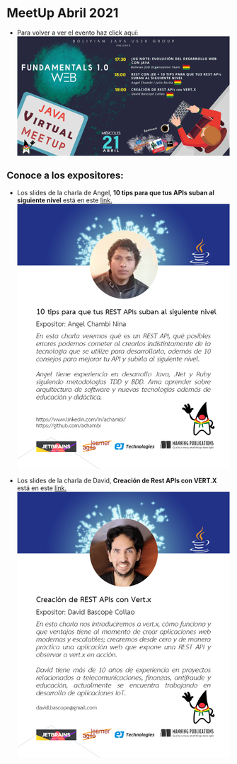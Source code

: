 # MeetUp Abril 2021

- Para volver a ver el evento haz click aquí:
[![IMAGE](img/invite2021April.png)](https://www.youtube.com/watch?v=AJtU3hzlUR4)

## Conoce a los expositores:
- Los slides de la charla de Angel, **10 tips para que tus APIs suban al siguiente nivel** está en este [link.](https://drive.google.com/file/d/1iC0p5jnK3FjiKXN4PljZ5MR2qY-NT7eU/view?usp=sharing)
![About Angel](img/about_angel.jpg)
  

- Los slides de la charla de David, **Creación de Rest APIs con VERT.X** está en este [link.](https://drive.google.com/file/d/1aOQRGzZaRyBK7ZZ4G784LpWsp4WUQbbW/view?usp=sharing)
![About David](img/about_david.jpg)
 
 